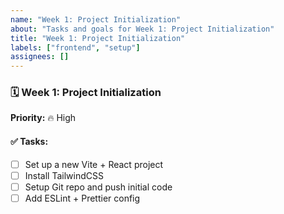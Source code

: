 ```yaml
---
name: "Week 1: Project Initialization"
about: "Tasks and goals for Week 1: Project Initialization"
title: "Week 1: Project Initialization"
labels: ["frontend", "setup"]
assignees: []
---
```


### 🗓️ Week 1: Project Initialization

**Priority:** 🔥 High

#### ✅ Tasks:
- [ ] Set up a new Vite + React project
- [ ] Install TailwindCSS
- [ ] Setup Git repo and push initial code
- [ ] Add ESLint + Prettier config
